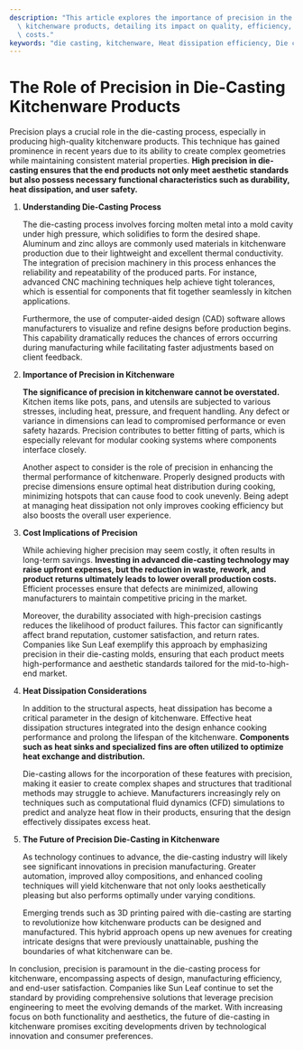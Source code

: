 ```yaml
---
description: "This article explores the importance of precision in the die-casting process for\
  \ kitchenware products, detailing its impact on quality, efficiency, and manufacturing\
  \ costs."
keywords: "die casting, kitchenware, Heat dissipation efficiency, Die casting process"
---
```

# The Role of Precision in Die-Casting Kitchenware Products

Precision plays a crucial role in the die-casting process, especially in producing high-quality kitchenware products. This technique has gained prominence in recent years due to its ability to create complex geometries while maintaining consistent material properties. **High precision in die-casting ensures that the end products not only meet aesthetic standards but also possess necessary functional characteristics such as durability, heat dissipation, and user safety.** 

1. **Understanding Die-Casting Process**
   
   The die-casting process involves forcing molten metal into a mold cavity under high pressure, which solidifies to form the desired shape. Aluminum and zinc alloys are commonly used materials in kitchenware production due to their lightweight and excellent thermal conductivity. The integration of precision machinery in this process enhances the reliability and repeatability of the produced parts. For instance, advanced CNC machining techniques help achieve tight tolerances, which is essential for components that fit together seamlessly in kitchen applications.

   Furthermore, the use of computer-aided design (CAD) software allows manufacturers to visualize and refine designs before production begins. This capability dramatically reduces the chances of errors occurring during manufacturing while facilitating faster adjustments based on client feedback. 

2. **Importance of Precision in Kitchenware**

   **The significance of precision in kitchenware cannot be overstated.** Kitchen items like pots, pans, and utensils are subjected to various stresses, including heat, pressure, and frequent handling. Any defect or variance in dimensions can lead to compromised performance or even safety hazards. Precision contributes to better fitting of parts, which is especially relevant for modular cooking systems where components interface closely.

   Another aspect to consider is the role of precision in enhancing the thermal performance of kitchenware. Properly designed products with precise dimensions ensure optimal heat distribution during cooking, minimizing hotspots that can cause food to cook unevenly. Being adept at managing heat dissipation not only improves cooking efficiency but also boosts the overall user experience.

3. **Cost Implications of Precision**

   While achieving higher precision may seem costly, it often results in long-term savings. **Investing in advanced die-casting technology may raise upfront expenses, but the reduction in waste, rework, and product returns ultimately leads to lower overall production costs.** Efficient processes ensure that defects are minimized, allowing manufacturers to maintain competitive pricing in the market.

   Moreover, the durability associated with high-precision castings reduces the likelihood of product failures. This factor can significantly affect brand reputation, customer satisfaction, and return rates. Companies like Sun Leaf exemplify this approach by emphasizing precision in their die-casting molds, ensuring that each product meets high-performance and aesthetic standards tailored for the mid-to-high-end market.

4. **Heat Dissipation Considerations**

   In addition to the structural aspects, heat dissipation has become a critical parameter in the design of kitchenware. Effective heat dissipation structures integrated into the design enhance cooking performance and prolong the lifespan of the kitchenware. **Components such as heat sinks and specialized fins are often utilized to optimize heat exchange and distribution.** 

   Die-casting allows for the incorporation of these features with precision, making it easier to create complex shapes and structures that traditional methods may struggle to achieve. Manufacturers increasingly rely on techniques such as computational fluid dynamics (CFD) simulations to predict and analyze heat flow in their products, ensuring that the design effectively dissipates excess heat. 

5. **The Future of Precision Die-Casting in Kitchenware**

   As technology continues to advance, the die-casting industry will likely see significant innovations in precision manufacturing. Greater automation, improved alloy compositions, and enhanced cooling techniques will yield kitchenware that not only looks aesthetically pleasing but also performs optimally under varying conditions. 

   Emerging trends such as 3D printing paired with die-casting are starting to revolutionize how kitchenware products can be designed and manufactured. This hybrid approach opens up new avenues for creating intricate designs that were previously unattainable, pushing the boundaries of what kitchenware can be.

In conclusion, precision is paramount in the die-casting process for kitchenware, encompassing aspects of design, manufacturing efficiency, and end-user satisfaction. Companies like Sun Leaf continue to set the standard by providing comprehensive solutions that leverage precision engineering to meet the evolving demands of the market. With increasing focus on both functionality and aesthetics, the future of die-casting in kitchenware promises exciting developments driven by technological innovation and consumer preferences.
